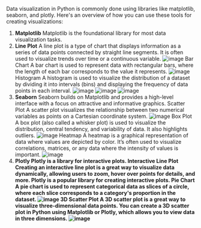 Data visualization in Python is commonly done using libraries like matplotlib, seaborn, and plotly. Here's an overview of how you can use these tools for creating visualizations:
1. <b>Matplotlib</b>
Matplotlib is the foundational library for most data visualization tasks.
2. <b>Line Plot</b>
A line plot is a type of chart that displays information as a series of data points connected by straight line segments. It is often used to visualize trends over time or a continuous variable.
![image](https://github.com/user-attachments/assets/bc27f6cb-ff2c-44d3-868c-d0456ca05039)
Bar Chart
A bar chart is used to represent data with rectangular bars, where the length of each bar corresponds to the value it represents.
![image](https://github.com/user-attachments/assets/7addda7d-3299-4acf-960b-510c10d3b14e)
Histogram
A histogram is used to visualize the distribution of a dataset by dividing it into intervals (bins) and displaying the frequency of data points in each interval.
![image](https://github.com/user-attachments/assets/8a1e5ae5-202a-4e85-8293-828e6d337dc9)
![image](https://github.com/user-attachments/assets/4489daf5-4d31-45f7-8084-3ded256ddf18)
![image](https://github.com/user-attachments/assets/115f9c85-9dbe-4cf1-8161-9de865d60b02)
4. <b>Seaborn</b>
Seaborn builds on Matplotlib and provides a high-level interface with a focus on attractive and informative graphics.
Scatter Plot
A scatter plot visualizes the relationship between two numerical variables as points on a Cartesian coordinate system.
![image](https://github.com/user-attachments/assets/9482acb8-b734-4388-960f-94ffe0a3d3ea)
Box Plot
A box plot (also called a whisker plot) is used to visualize the distribution, central tendency, and variability of data. It also highlights outliers.
![image](https://github.com/user-attachments/assets/6699e10c-f07f-495b-b710-4f40a2246e74)
Heatmap
A heatmap is a graphical representation of data where values are depicted by color. It’s often used to visualize correlations, matrices, or any data where the intensity of values is important.
![image](https://github.com/user-attachments/assets/8d463c96-5abd-4234-82b0-799d09d78c5a)
6. <b>Plotly<b/>
Plotly is a library for interactive plots.
Interactive Line Plot
Creating an interactive line plot is a great way to visualize data dynamically, allowing users to zoom, hover over points for details, and more. Plotly is a popular library for creating interactive plots. 
Pie Chart
A pie chart is used to represent categorical data as slices of a circle, where each slice corresponds to a category's proportion in the dataset.
![image](https://github.com/user-attachments/assets/c1d61349-47e7-49d3-b8d6-15e86dd82ebc)
3D Scatter Plot
A 3D scatter plot is a great way to visualize three-dimensional data points. You can create a 3D scatter plot in Python using Matplotlib or Plotly, which allows you to view data in three dimensions.
![image](https://github.com/user-attachments/assets/36558c74-85a7-4d5e-8e78-c32125e1741d)

